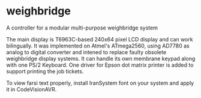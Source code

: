 # weighbridge
A controller for a modular multi-purpose weighbridge system

The main display is T6963C-based 240x64 pixel LCD display and can work bilingually. 
It was implemented on Atmel's ATmega2560, using AD7780 as analog to digital converter and intened to replace faulty obsolete weighbridge display systems.
It can handle its own membrane keypad along with one PS/2 Keyboard. One driver for Epson dot matrix printer is added to support printing the job tickets.

To view farsi text properly, install IranSystem font on your system and apply it in CodeVisionAVR.
